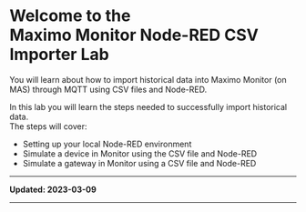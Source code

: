 # Welcome to the </br>Maximo Monitor Node-RED CSV Importer Lab
You will learn about how to import historical data into Maximo Monitor (on MAS) through MQTT using CSV files and Node-RED.

In this lab you will learn the steps needed to successfully import historical data.</br>
The steps will cover:

* Setting up your local Node-RED environment
* Simulate a device in Monitor using the CSV file and Node-RED
* Simulate a gateway in Monitor using a CSV file and Node-RED

---

**Updated: 2023-03-09**

---